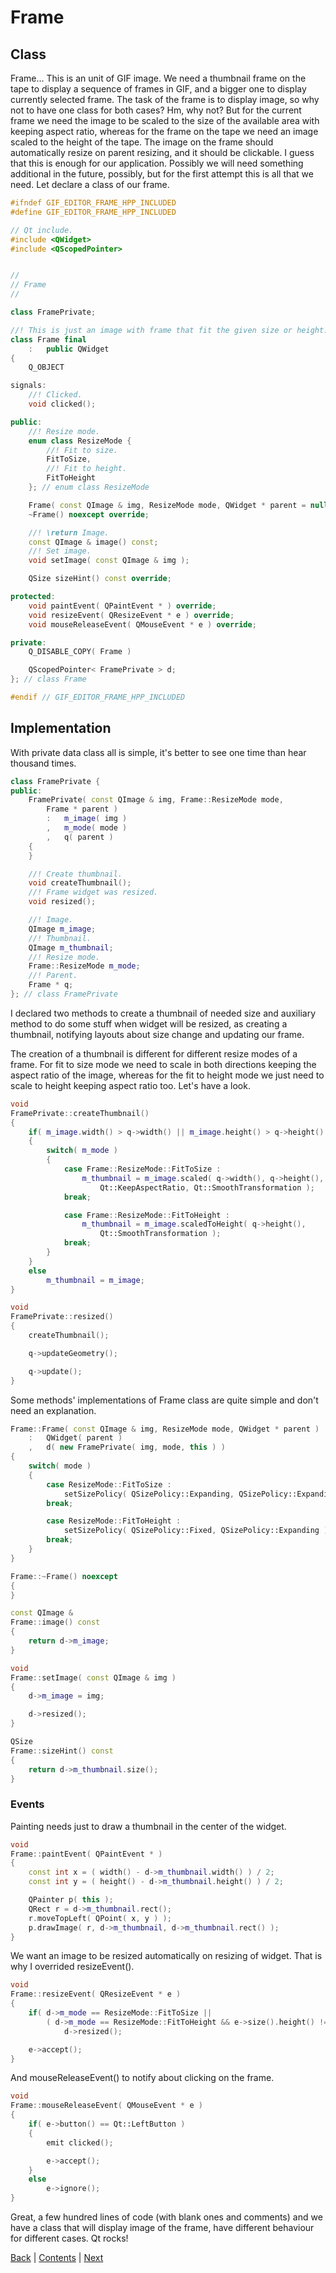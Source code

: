 # Frame

## Class

Frame... This is an unit of GIF image. We need a thumbnail frame on the tape to display
a sequence of frames in GIF, and a bigger one to display currently selected frame. The task
of the frame is to display image, so why not to have one class for both cases? Hm, why not?
But for the current frame we need the image to be scaled to the size of the available area with keeping
aspect ratio, whereas for the frame on the tape we need an image scaled to the height of the tape.
The image on the frame should automatically resize on parent resizing, and it should be
clickable. I guess that this is enough for our application. Possibly we will need something
additional in the future, possibly, but for the first attempt this is all that we need.
Let declare a class of our frame.

```cpp
#ifndef GIF_EDITOR_FRAME_HPP_INCLUDED
#define GIF_EDITOR_FRAME_HPP_INCLUDED

// Qt include.
#include <QWidget>
#include <QScopedPointer>


//
// Frame
//

class FramePrivate;

//! This is just an image with frame that fit the given size or height.
class Frame final
	:	public QWidget
{
	Q_OBJECT

signals:
	//! Clicked.
	void clicked();

public:
	//! Resize mode.
	enum class ResizeMode {
		//! Fit to size.
		FitToSize,
		//! Fit to height.
		FitToHeight
	}; // enum class ResizeMode

	Frame( const QImage & img, ResizeMode mode, QWidget * parent = nullptr );
	~Frame() noexcept override;

	//! \return Image.
	const QImage & image() const;
	//! Set image.
	void setImage( const QImage & img );

	QSize sizeHint() const override;

protected:
	void paintEvent( QPaintEvent * ) override;
	void resizeEvent( QResizeEvent * e ) override;
	void mouseReleaseEvent( QMouseEvent * e ) override;

private:
	Q_DISABLE_COPY( Frame )

	QScopedPointer< FramePrivate > d;
}; // class Frame

#endif // GIF_EDITOR_FRAME_HPP_INCLUDED
```

## Implementation

With private data class all is simple, it's better to see one time than hear thousand times.

```cpp
class FramePrivate {
public:
	FramePrivate( const QImage & img, Frame::ResizeMode mode,
		Frame * parent )
		:	m_image( img )
		,	m_mode( mode )
		,	q( parent )
	{
	}

	//! Create thumbnail.
	void createThumbnail();
	//! Frame widget was resized.
	void resized();

	//! Image.
	QImage m_image;
	//! Thumbnail.
	QImage m_thumbnail;
	//! Resize mode.
	Frame::ResizeMode m_mode;
	//! Parent.
	Frame * q;
}; // class FramePrivate
```

I declared two methods to create a thumbnail of needed size and auxiliary method to do some stuff
when widget will be resized, as creating a thumbnail, notifying layouts about size change and
updating our frame.

The creation of a thumbnail is different for different resize modes of a frame. For fit to size mode
we need to scale in both directions keeping the aspect ratio of the image, whereas for the fit to height
mode we just need to scale to height keeping aspect ratio too. Let's have a look.

```cpp
void
FramePrivate::createThumbnail()
{
	if( m_image.width() > q->width() || m_image.height() > q->height() )
	{
		switch( m_mode )
		{
			case Frame::ResizeMode::FitToSize :
				m_thumbnail = m_image.scaled( q->width(), q->height(),
					Qt::KeepAspectRatio, Qt::SmoothTransformation );
			break;

			case Frame::ResizeMode::FitToHeight :
				m_thumbnail = m_image.scaledToHeight( q->height(),
					Qt::SmoothTransformation );
			break;
		}
	}
	else
		m_thumbnail = m_image;
}

void
FramePrivate::resized()
{
	createThumbnail();

	q->updateGeometry();

	q->update();
}
```

Some methods' implementations of Frame class are quite simple and don't need an explanation.

```cpp
Frame::Frame( const QImage & img, ResizeMode mode, QWidget * parent )
	:	QWidget( parent )
	,	d( new FramePrivate( img, mode, this ) )
{
	switch( mode )
	{
		case ResizeMode::FitToSize :
			setSizePolicy( QSizePolicy::Expanding, QSizePolicy::Expanding );
		break;

		case ResizeMode::FitToHeight :
			setSizePolicy( QSizePolicy::Fixed, QSizePolicy::Expanding );
		break;
	}
}

Frame::~Frame() noexcept
{
}

const QImage &
Frame::image() const
{
	return d->m_image;
}

void
Frame::setImage( const QImage & img )
{
	d->m_image = img;

	d->resized();
}

QSize
Frame::sizeHint() const
{
	return d->m_thumbnail.size();
}
```

### Events

Painting needs just to draw a thumbnail in the center of the widget.

```cpp
void
Frame::paintEvent( QPaintEvent * )
{
	const int x = ( width() - d->m_thumbnail.width() ) / 2;
	const int y = ( height() - d->m_thumbnail.height() ) / 2;

	QPainter p( this );
	QRect r = d->m_thumbnail.rect();
	r.moveTopLeft( QPoint( x, y ) );
	p.drawImage( r, d->m_thumbnail, d->m_thumbnail.rect() );
}
```

We want an image to be resized automatically on resizing of widget. That is why I overrided
resizeEvent().

```cpp
void
Frame::resizeEvent( QResizeEvent * e )
{
	if( d->m_mode == ResizeMode::FitToSize ||
		( d->m_mode == ResizeMode::FitToHeight && e->size().height() != d->m_thumbnail.height() ) )
			d->resized();

	e->accept();
}
```

And mouseReleaseEvent() to notify about clicking on the frame.

```cpp
void
Frame::mouseReleaseEvent( QMouseEvent * e )
{
	if( e->button() == Qt::LeftButton )
	{
		emit clicked();

		e->accept();
	}
	else
		e->ignore();
}
```

Great, a few hundred lines of code (with blank ones and comments) and we have a class that will display
image of the frame, have different behaviour for different cases. Qt rocks!

[Back](plans.md) | [Contents](../README.md) | [Next](frame-on-tape.md)